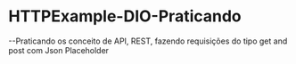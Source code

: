 # HTTPExample-DIO-Praticando

--Praticando os conceito de API, REST, fazendo requisições do tipo get and post com Json Placeholder
